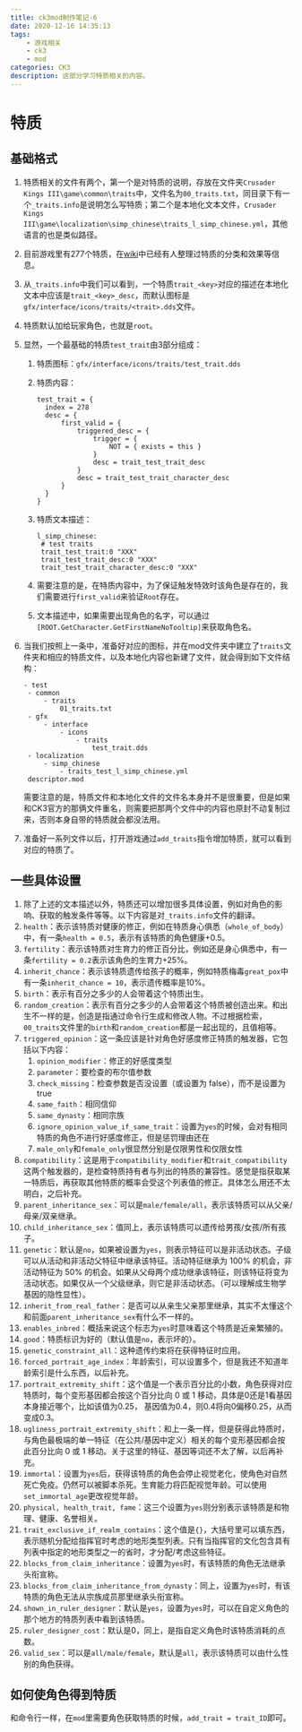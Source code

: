 ```yaml
---
title: ck3mod制作笔记-6
date: 2020-12-16 14:35:13
tags:
	- 游戏相关
	- ck3
	- mod
categories: CK3
description: 这部分学习特质相关的内容。
---
```


# 特质

## 基础格式

1. 特质相关的文件有两个，第一个是对特质的说明，存放在文件夹`Crusader Kings III\game\common\traits`中，文件名为`00_traits.txt`，同目录下有一个`_traits.info`是说明怎么写特质；第二个是本地化文本文件，`Crusader Kings III\game\localization\simp_chinese\traits_l_simp_chinese.yml`，其他语言的也是类似路径。

2. 目前游戏里有277个特质，在[wiki](https://ck3.parawikis.com/wiki/%E7%89%B9%E8%B4%A8)中已经有人整理过特质的分类和效果等信息。

3. 从`_traits.info`中我们可以看到，一个特质`trait_<key>`对应的描述在本地化文本中应该是`trait_<key>_desc`，而默认图标是`gfx/interface/icons/traits/<trait>.dds`文件。

4. 特质默认加给玩家角色，也就是`root`。

5. 显然，一个最基础的特质`test_trait`由3部分组成：

   1. 特质图标：`gfx/interface/icons/traits/test_trait.dds`

   2. 特质内容：

      ```
      test_trait = {
      	index = 278
      	desc = {
      		first_valid = {
      			triggered_desc = {
      				trigger = {
      					NOT = { exists = this }
      				}
      				desc = trait_test_trait_desc
      			}
      			desc = trait_test_trait_character_desc
      		}
      	}
      }
      ```

   3. 特质文本描述：

      ```
      l_simp_chinese:
       # test traits
       trait_test_trait:0 "XXX"
       trait_test_trait_desc:0 "XXX"
       trait_test_trait_character_desc:0 "XXX" 
      ```

   4. 需要注意的是，在特质内容中，为了保证触发特效时该角色是存在的，我们需要进行`first_valid`来验证`Root`存在。

   5. 文本描述中，如果需要出现角色的名字，可以通过`[ROOT.GetCharacter.GetFirstNameNoTooltip]`来获取角色名。

6. 当我们按照上一条中，准备好对应的图标，并在mod文件夹中建立了`traits`文件夹和相应的特质文件，以及本地化内容也新建了文件，就会得到如下文件结构：

   ```
   - test
   	- common
   		- traits
   			01_traits.txt
   	- gfx
   		- interface
   			- icons
   				- traits
   					test_trait.dds
   	- localization
   		- simp_chinese
   			- traits_test_l_simp_chinese.yml
   	descriptor.mod
   ```

   需要注意的是，特质文件和本地化文件的文件名本身并不是很重要，但是如果和CK3官方的那俩文件重名，则需要把那两个文件中的内容也原封不动复制过来，否则本身自带的特质就会都没法用。

7. 准备好一系列文件以后，打开游戏通过`add_traits`指令增加特质，就可以看到对应的特质了。

## 一些具体设置

1. 除了上述的文本描述以外，特质还可以增加很多具体设置，例如对角色的影响、获取的触发条件等等。以下内容是对`_traits.info`文件的翻译。
2. `health`：表示该特质对健康的修正，例如在特质身心俱悉（`whole_of_body`）中，有一条`health = 0.5`，表示有该特质的角色健康+0.5。
3. `fertility`：表示该特质对生育力的修正百分比，例如还是身心俱悉中，有一条`fertility = 0.2`表示该角色的生育力+25%。
4. `inherit_chance`：表示该特质遗传给孩子的概率，例如特质梅毒`great_pox`中有一条`inherit_chance = 10`，表示遗传概率是10%。
5. `birth`：表示有百分之多少的人会带着这个特质出生。
6. `random_creation`：表示有百分之多少的人会带着这个特质被创造出来。和出生不一样的是，创造是指通过命令行生成和修改人物。不过根据检索，`00_traits`文件里的`birth`和`random_creation`都是一起出现的，且值相等。
7. `triggered_opinion`：这一条应该是针对角色好感度修正特质的触发器，它包括以下内容：
   1. `opinion_modifier`：修正的好感度类型
   2. `parameter`：要检查的布尔值参数
   3. `check_missing`：检查参数是否没设置（或设置为 false），而不是设置为 true
   4. `same_faith`：相同信仰
   5. `same_dynasty`：相同宗族
   6. `ignore_opinion_value_if_same_trait`：设置为`yes`的时候，会对有相同特质的角色不进行好感度修正，但是惩罚理由还在
   7. `male_only`和`female_only`很显然分别是仅限男性和仅限女性
8. `compatibility`：这是用于`compatibility_modifier`和`trait_compatibility`这两个触发器的，是检查特质持有者与列出的特质的兼容性。感觉是指获取某一特质后，再获取其他特质的概率会受这个列表值的修正。具体怎么用还不太明白，之后补充。
9. `parent_inheritance_sex`：可以是`male/female/all`，表示该特质可以从父亲/母亲/双亲继承。
10. `child_inheritance_sex`：值同上，表示该特质可以遗传给男孩/女孩/所有孩子。
11. `genetic`：默认是`no`，如果被设置为`yes`，则表示特征可以是非活动状态。子级可以从活动和非活动父特征中继承该特征。活动特征继承为 100% 的机会，非活动特征为 50% 的机会。如果从父母两个成功继承该特征，则该特征将变为活动状态。如果仅从一个父级继承，则它是非活动状态。（可以理解成生物学基因的隐性显性）。
12. `inherit_from_real_father`：是否可以从亲生父亲那里继承，其实不太懂这个和前面`parent_inheritance_sex`有什么不一样的。
13. `enables_inbred`：概括来说这个标志为`yes`时意味着这个特质是近亲繁殖的。
14. `good`：特质标识为好的（默认值是`no`，表示坏的）。
15. `genetic_constraint_all`：这种遗传约束将在获得特征时应用。
16. `forced_portrait_age_index`：年龄索引，可以设置多个，但是我还不知道年龄索引是什么东西，以后补充。
17. `portrait_extremity_shift`：这个值是一个表示百分比的小数，角色获得对应特质时，每个变形基因都会按这个百分比向 0 或 1 移动，具体是0还是1看基因本身接近哪个，比如该值为0.25， 基因值为0.4，则0.4将向0偏移0.25，从而变成0.3。
18. `ugliness_portrait_extremity_shift`：和上一条一样，但是获得此特质时，与角色最极端的单一特征（在公共/基因中定义）相关的每个变形基因都会按此百分比向 0 或 1 移动。关于这里的特征、基因等词还不太了解，以后再补充。
19. `immortal`：设置为`yes`后，获得该特质的角色会停止视觉老化，使角色对自然死亡免疫。仍然可以被脚本杀死。生育能力将匹配视觉年龄。可以使用`set_immortal_age`更改视觉年龄。
20. `physical, health_trait, fame`：这三个设置为`yes`则分别表示该特质是和物理、健康、名誉相关。
21. `trait_exclusive_if_realm_contains`：这个值是`{}`，大括号里可以填东西，表示随机分配给指挥官时考虑的地形类型列表。只有当指挥官的文化包含具有列表中指定的地形类型之一的省时，才分配/考虑这些特征。
22. `blocks_from_claim_inheritance`：设置为`yes`时，有该特质的角色无法继承头衔宣称。
23. `blocks_from_claim_inheritance_from_dynasty`：同上，设置为`yes`时，有该特质的角色无法从宗族成员那里继承头衔宣称。
24. `shown_in_ruler_designer`：默认是`yes`，设置为`yes`时，可以在自定义角色的那个地方的特质列表中看到该特质。
25. `ruler_designer_cost`：默认是0，同上，是指自定义角色时该特质消耗的点数。
26. `valid_sex`：可以是`all/male/female`，默认是`all`，表示该特质可以由什么性别的角色获得。

## 如何使角色得到特质

和命令行一样，在`mod`里需要角色获取特质的时候，`add_trait = trait_ID`即可。
